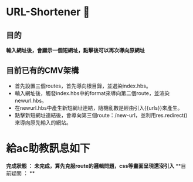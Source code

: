 # URL-Shortener :hear_no_evil:
## 目的
**輸入網址後，會顯示一個短網址，點擊後可以再次導向原網址**

## 目前已有的CMV架構
+ 首先設置三個routes，首先導向根目錄，並選染index.hbs。
+ 輸入網址後，觸發index.hbs中的format來導向第二個route，並渲染newurl.hbs。
+ 在newurl.hbs中產生新短網址連結，隨機亂數是經由引入{{urls}}來產生。
+ 點擊新短網址連結後，會導向第三個route：/new-url，並利用res.redirect()來導向原先輸入的網站。

# 給ac助教訊息如下
**完成狀態 ： 未完成，算先克服route的邏輯問題，css等畫面呈現還沒引入**
**目前疑問 ： **
